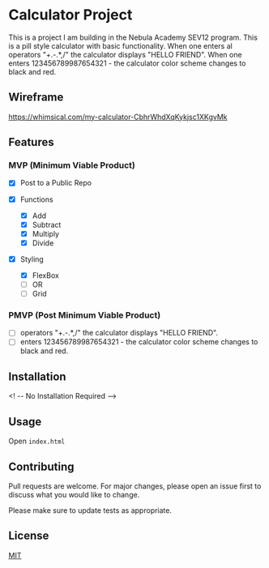# Calculator Project

This is a project I am building in the Nebula Academy SEV12 program. This is a pill style calculator with basic functionality. When one enters al operators "+.-.*,/" the calculator displays "HELLO FRIEND". When one enters 123456789987654321 - the calculator color scheme changes to black and red. 

## Wireframe
https://whimsical.com/my-calculator-CbhrWhdXqKykjsc1XKgvMk


## Features

### MVP (Minimum Viable Product)

-[X] Post to a Public Repo

- [X] Functions
   - [X] Add
   - [X] Subtract
   - [X] Multiply
   - [X] Divide
- [X] Styling
   - [X] FlexBox
   - [ ] OR
   - [ ] Grid

### PMVP (Post Minimum Viable Product)

- [ ] operators "+.-.*,/" the calculator displays "HELLO FRIEND". 
- [ ] enters 123456789987654321 - the calculator color scheme changes to black and red. 

## Installation

<! -- No Installation Required -->

## Usage

Open `index.html`

## Contributing

Pull requests are welcome. For major changes, please open an issue first
to discuss what you would like to change.

Please make sure to update tests as appropriate.

## License

[MIT](https://choosealicense.com/licenses/mit/)
